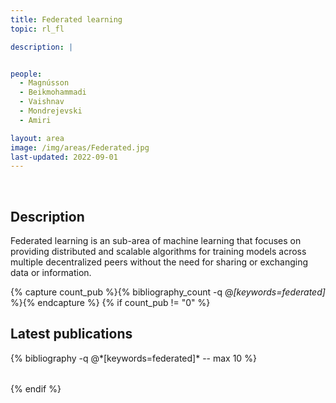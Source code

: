 ```yaml
---
title: Federated learning
topic: rl_fl

description: |


people:
  - Magnússon
  - Beikmohammadi
  - Vaishnav
  - Mondrejevski
  - Amiri

layout: area
image: /img/areas/Federated.jpg
last-updated: 2022-09-01
---
```


<br>

## Description

Federated learning is an sub-area of machine learning that focuses on providing distributed and scalable algorithms for  training models across multiple decentralized peers without the need for sharing or exchanging data or information.

{% capture count_pub %}{% bibliography_count -q @*[keywords=federated]* %}{% endcapture %}
{% if count_pub != "0" %}
<br>

## Latest publications

<div class="publications">
    <table class="table">
        <tbody>
        <tr>
          {% bibliography -q @*[keywords=federated]*  -- max 10 %}
        </tr>
        </tbody>
    </table>
</div>
{% endif %}
 
 <br>
 

